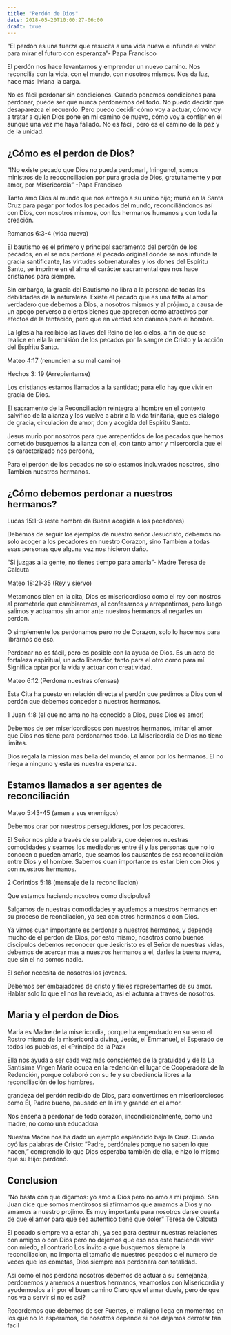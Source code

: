 ```yaml
---
title: "Perdón de Dios"
date: 2018-05-20T10:00:27-06:00
draft: true
---
```


“El perdón es una fuerza que resucita a una vida nueva e infunde el valor para mirar el futuro con esperanza”- Papa Francisco

El perdón nos hace levantarnos y emprender un nuevo camino. Nos reconcilia con la vida, con el mundo, con nosotros mismos. Nos da luz, hace más liviana la carga.

No es fácil perdonar sin condiciones. Cuando ponemos condiciones para perdonar, puede ser que nunca perdonemos del todo. No puedo decidir que desaparezca el recuerdo. Pero puedo decidir cómo voy a actuar, cómo voy a tratar a quien Dios pone en mi camino de nuevo, cómo voy a confiar en él aunque una vez me haya fallado. No es fácil, pero es el camino de la paz y de la unidad.

## ¿Cómo es el perdon de Dios?

“!No existe pecado que Dios no pueda perdonar!, !ninguno!, somos ministros de la reoconciliacion por pura gracia de Dios, gratuitamente y por amor, por Misericordia” -Papa Francisco

Tanto amo Dios al mundo que nos entrego a su unico hijo; murió en la Santa Cruz para pagar por todos los pecados del mundo, reconciliándonos así con Dios, con nosotros mismos, con los hermanos humanos y con toda la creación.

Romanos 6:3-4 (vida nueva)

El bautismo es el primero y principal sacramento del perdón de los pecados, en el se nos perdona el pecado original donde se nos infunde la gracia santificante, las virtudes sobrenaturales y los dones del Espíritu Santo, se imprime en el alma el carácter sacramental que nos hace cristianos para siempre.

Sin embargo, la gracia del Bautismo no libra a la persona de todas las debilidades de la naturaleza. Existe el pecado que es una falta al amor verdadero que debemos a Dios, a nosotros mismos y al prójimo, a causa de un apego perverso a ciertos bienes que aparecen como atractivos por efectos de la tentación, pero que en verdad son dañinos para el hombre.

La Iglesia ha recibido las llaves del Reino de los cielos, a fin de que se realice en ella la remisión de los pecados por la sangre de Cristo y la acción del Espíritu Santo.

Mateo 4:17 (renuncien a su mal camino)

Hechos 3: 19 (Arrepientanse)

Los cristianos estamos llamados a la santidad; para ello hay que vivir en gracia de Dios.

El sacramento de la Reconciliación reintegra al hombre en el contexto salvífico de la alianza y los vuelve a abrir a la vida trinitaria, que es diálogo de gracia, circulación de amor, don y acogida del Espíritu Santo.

Jesus murio por nosotros para que arrepentidos de los pecados que hemos cometido busquemos la alianza con el, con tanto amor y misercordia que el es caracterizado nos perdona, 

Para el perdon de los pecados no solo estamos inoluvrados nosotros, sino Tambien nuestros hermanos.

## ¿Cómo debemos perdonar a nuestros hermanos?

Lucas 15:1-3 (este hombre da Buena acogida a los pecadores)

Debemos de seguir los ejemplos de nuestro señor Jesucristo, debemos no solo acoger a los pecadores en nuestro Corazon, sino Tambien a todas esas personas que alguna vez nos hicieron daño.

“Si juzgas a la gente, no tienes tiempo para amarla”- Madre Teresa de Calcuta

Mateo 18:21-35 (Rey y siervo)

Metamonos bien en la cita, Dios es misericordioso como el rey con nostros al prometerle que cambiaremos, al confesarnos y arrepentirnos, pero luego salimos y actuamos sin amor ante nuestros hermanos al negarles un perdon.

O simplemente los perdonamos pero no de Corazon, solo lo hacemos para librarnos de eso.

Perdonar no es fácil, pero es posible con la ayuda de Dios. Es un acto de fortaleza espiritual, un acto liberador, tanto para el otro como para mí. Significa optar por la vida y actuar con creatividad.

Mateo 6:12 (Perdona nuestras ofensas)

Esta Cita ha puesto en relación directa el perdón que pedimos a Dios con el perdón que debemos conceder a nuestros hermanos.

1 Juan 4:8 (el que no ama no ha conocido a Dios, pues Dios es amor)

Debemos de ser misericordiosos con nuestros hermanos, imitar el amor que Dios nos tiene para perdonarnos todo. La Misericordia de Dios no tiene limites.

Dios regala la mission mas bella del mundo; el amor por los hermanos. El no niega a ninguno y esta es nuestra esperanza. 

## Estamos llamados a ser agentes de reconciliación

Mateo 5:43-45 (amen a sus enemigos)

Debemos orar por nuestros perseguidores, por los pecadores.

El Señor nos pide a través de su palabra, que dejemos nuestras comodidades y seamos los mediadores entre él y las personas que no lo conocen o pueden amarlo, que seamos los causantes de esa reconciliación entre Dios y el hombre. Sabemos cuan importante es estar bien con Dios y con nuestros hermanos.

2 Corintios 5:18 (mensaje de la reconciliacion) 

Que estamos haciendo nosotros como discipulos?

Salgamos de nuestras comodidades y ayudemos a nuestros hermanos en su proceso de reoncilacion, ya sea con otros hermanos o con Dios.

Ya vimos cuan importante es perdonar a nuestros hermanos, y depende mucho de el perdon de Dios, por esto mismo, nosotros como buenos discipulos debemos reconocer que Jesicristo es el Señor de nuestras vidas,  debemos de acercar mas a nuestros hermanos a el, darles la buena nueva, que sin el no somos nadie.

El señor necesita de nosotros los jovenes.

Debemos ser embajadores de cristo y fieles representantes de su amor. Hablar solo lo que el nos ha revelado, asi el actuara a traves de nosotros.

## Maria y el perdon de Dios 

Maria es Madre de la misericordia, porque ha engendrado en su seno el Rostro mismo de la misericordia divina, Jesús, el Emmanuel, el Esperado de todos los pueblos, el «Príncipe de la Paz»

Ella nos ayuda a ser cada vez más conscientes de la gratuidad y de la La Santísima Virgen María ocupa en la redención el lugar de Cooperadora de la Redención, porque colaboró con su fe y su obediencia libres a la reconciliación de los hombres.

grandeza del perdón recibido de Dios, para convertirnos en misericordiosos como Él, Padre bueno, pausado en la ira y grande en el amor.

Nos enseña a perdonar de todo corazón, incondicionalmente, como una madre, no como una educadora

Nuestra Madre nos ha dado un ejemplo espléndido bajo la Cruz. Cuando oyó las palabras de Cristo: “Padre, perdónales porque no saben lo que hacen,” comprendió lo que Dios esperaba también de ella, e hizo lo mismo que su Hijo: perdonó.

## Conclusion

“No basta con que digamos: yo amo a Dios pero no amo a mi projimo. San Juan dice que somos mentirosos si afirmamos que amamos a Dios y no amamos a nuestro projimo. Es muy importante para nosotros darse cuenta de que el amor para que sea autentico tiene que doler” Teresa de Calcuta

El pecado siempre va a estar ahi, ya sea para destruir nuestras relaciones con amigos o con Dios pero no dejemos que eso nos este hacienda vivir con miedo, al contrario Los invito a que busquemos siempre la reconciliacion, no importa el tamaño de nuestros pecados o el numero de veces que los cometas, Dios siempre nos perdonara con totalidad.

Asi como el nos perdona nosotros debemos de actuar a su semejanza, perdonemos y amemos a nuestros hermanos, veamoslos con Misericordia y ayudemoslos a ir por el buen camino Claro que el amar duele, pero de que nos va a servir si no es asi?

Recordemos que debemos de ser Fuertes, el maligno llega en momentos en los que no lo esperamos, de nosotros depende si nos dejamos derrotar tan facil
